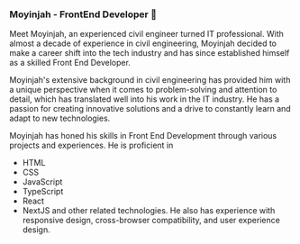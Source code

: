 ### Moyinjah - FrontEnd Developer 👋 

Meet Moyinjah, an experienced civil engineer turned IT professional. With almost a decade of experience in civil engineering, Moyinjah decided to make a career shift into the tech industry and has since established himself as a skilled Front End Developer.

Moyinjah's extensive background in civil engineering has provided him with a unique perspective when it comes to problem-solving and attention to detail, which has translated well into his work in the IT industry. He has a passion for creating innovative solutions and a drive to constantly learn and adapt to new technologies.

Moyinjah has honed his skills in Front End Development through various projects and experiences. He is proficient in
* HTML
* CSS
* JavaScript
* TypeScript
* React
* NextJS
and other related technologies. He also has experience with responsive design, cross-browser compatibility, and user experience design.
